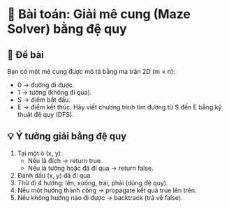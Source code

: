 # 🧩 Bài toán: Giải mê cung (Maze Solver) bằng đệ quy

## 🎯 Đề bài
Bạn có một mê cung được mô tả bằng ma trận 2D (m × n):
- 0 → đường đi được.
- 1 → tường (không đi qua).
- S → điểm bắt đầu.
- E → điểm kết thúc.
Hãy viết chương trình tìm đường từ S đến E bằng kỹ thuật đệ quy (DFS).

## 💡 Ý tưởng giải bằng đệ quy
1. Tại một ô (x, y):
   - Nếu là đích → return true.
   - Nếu là tường hoặc đã đi qua → return false.
2. Đánh dấu (x, y) đã đi qua.
3. Thử đi 4 hướng: lên, xuống, trái, phải (dùng đệ quy).
4. Nếu một hướng thành công → propagate kết quả true lên trên.
5. Nếu không hướng nào đi được → backtrack (trả về false).